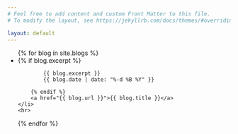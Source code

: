 ```yaml
---
# Feel free to add content and custom Front Matter to this file.
# To modify the layout, see https://jekyllrb.com/docs/themes/#overriding-theme-defaults

layout: default
---
```


<ul>
  {% for blog in site.blogs %}
    <li>
        {% if blog.excerpt %}
            
            {{ blog.excerpt }}
            {{ blog.date | date: "%-d %B %Y" }}

        {% endif %}
        <a href="{{ blog.url }}">{{ blog.title }}</a>
    </li>
    <hr>
  {% endfor %}
</ul>

